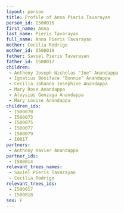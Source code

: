 ```yaml
---
layout: person
title: Profile of Anna Pieris Tavarayan
person_id: I500016
first_name: Anna
last_name: Pieris Tavarayan
full_name: Anna Pieris Tavarayan
mother: Cecilia Rodrigo
mother_id: I500018
father: Saviel Pieris Tavarayan
father_id: I500017
children:
 - Anthony Joseph Nicholas "Joe" Anandappa
 - Ignatius Boniface "Bonnie" Anandappa
 - Cecilia Johanna Josephine Anandappa
 - Mary Rose Anandappa
 - Aloysius Gonzaga Anandappa
 - Mary Louise Anandappa
children_ids:
 - I500070
 - I500073
 - I500075
 - I500077
 - I500079
 - I0017
partners:
 - Anthony Xavier Anandappa
partner_ids:
 - I500014
relevant_trees_names:
 - Saviel Pieris Tavarayan
 - Cecilia Rodrigo
relevant_trees_ids:
 - I500017
 - I500018
sex: F
---
```


